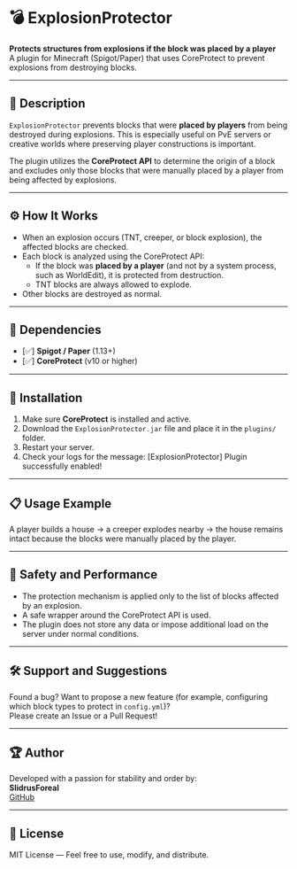 # 💣 ExplosionProtector

**Protects structures from explosions if the block was placed by a player**  
A plugin for Minecraft (Spigot/Paper) that uses CoreProtect to prevent explosions from destroying blocks.

---

## 🧠 Description

`ExplosionProtector` prevents blocks that were **placed by players** from being destroyed during explosions. This is especially useful on PvE servers or creative worlds where preserving player constructions is important.

The plugin utilizes the **CoreProtect API** to determine the origin of a block and excludes only those blocks that were manually placed by a player from being affected by explosions.

---

## ⚙️ How It Works

- When an explosion occurs (TNT, creeper, or block explosion), the affected blocks are checked.
- Each block is analyzed using the CoreProtect API:
  - If the block was **placed by a player** (and not by a system process, such as WorldEdit), it is protected from destruction.
  - TNT blocks are always allowed to explode.
- Other blocks are destroyed as normal.

---

## 🧱 Dependencies

- [✅] **Spigot / Paper** (1.13+)
- [✅] **CoreProtect** (v10 or higher)

---

## 🚀 Installation

1. Make sure **CoreProtect** is installed and active.
2. Download the `ExplosionProtector.jar` file and place it in the `plugins/` folder.
3. Restart your server.
4. Check your logs for the message:
[ExplosionProtector] Plugin successfully enabled!

---

## 📋 Usage Example

A player builds a house → a creeper explodes nearby → the house remains intact because the blocks were manually placed by the player.

---

## 🔐 Safety and Performance

- The protection mechanism is applied only to the list of blocks affected by an explosion.
- A safe wrapper around the CoreProtect API is used.
- The plugin does not store any data or impose additional load on the server under normal conditions.

---

## 🛠 Support and Suggestions

Found a bug? Want to propose a new feature (for example, configuring which block types to protect in `config.yml`)?  
Please create an Issue or a Pull Request!

---

## 🏆 Author

Developed with a passion for stability and order by:  
**SlidrusForeal**  
[GitHub](https://github.com/SlidrusForeal)

---

## 📜 License

MIT License — Feel free to use, modify, and distribute.
